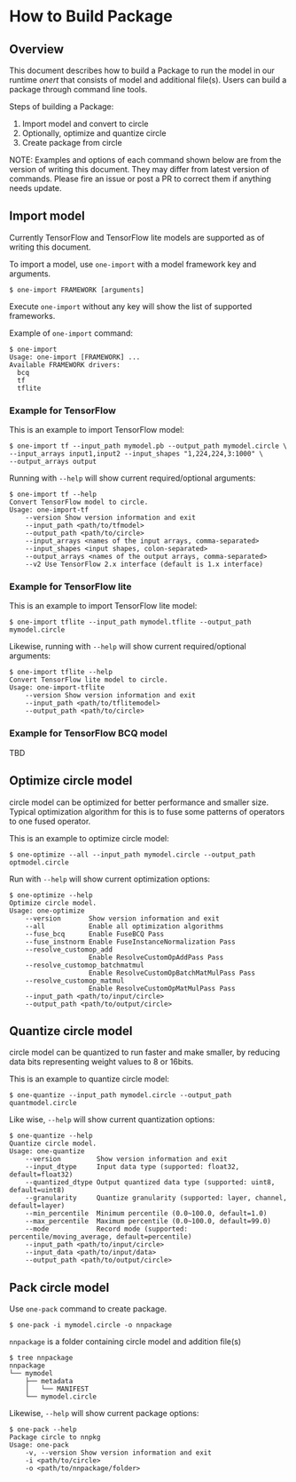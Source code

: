 # How to Build Package

## Overview

This document describes how to build a Package to run the model in our runtime
_onert_ that consists of model and additional file(s). Users can build a
package through command line tools.

Steps of building a Package:
1. Import model and convert to circle
1. Optionally, optimize and quantize circle
1. Create package from circle

NOTE: Examples and options of each command shown below are from the version of
writing this document. They may differ from latest version of commands.
Please fire an issue or post a PR to correct them if anything needs update.

## Import model

Currently TensorFlow and TensorFlow lite models are supported as of writing
this document.

To import a model, use `one-import` with a model framework key and arguments.
```
$ one-import FRAMEWORK [arguments]
```

Execute `one-import` without any key will show the list of supported frameworks.

Example of `one-import` command:
```
$ one-import
Usage: one-import [FRAMEWORK] ...
Available FRAMEWORK drivers:
  bcq
  tf
  tflite
```

### Example for TensorFlow

This is an example to import TensorFlow model:
```
$ one-import tf --input_path mymodel.pb --output_path mymodel.circle \
--input_arrays input1,input2 --input_shapes "1,224,224,3:1000" \
--output_arrays output
```

Running with `--help` will show current required/optional arguments:
```
$ one-import tf --help
Convert TensorFlow model to circle.
Usage: one-import-tf
    --version Show version information and exit
    --input_path <path/to/tfmodel>
    --output_path <path/to/circle>
    --input_arrays <names of the input arrays, comma-separated>
    --input_shapes <input shapes, colon-separated>
    --output_arrays <names of the output arrays, comma-separated>
    --v2 Use TensorFlow 2.x interface (default is 1.x interface)
```

### Example for TensorFlow lite

This is an example to import TensorFlow lite model:
```
$ one-import tflite --input_path mymodel.tflite --output_path mymodel.circle
```

Likewise, running with `--help` will show current required/optional arguments:
```
$ one-import tflite --help
Convert TensorFlow lite model to circle.
Usage: one-import-tflite
    --version Show version information and exit
    --input_path <path/to/tflitemodel>
    --output_path <path/to/circle>
```

### Example for TensorFlow BCQ model

TBD

## Optimize circle model

circle model can be optimized for better performance and smaller size.
Typical optimization algorithm for this is to fuse some patterns of operators
to one fused operator.

This is an example to optimize circle model:
```
$ one-optimize --all --input_path mymodel.circle --output_path optmodel.circle
```

Run with `--help` will show current optimization options:
```
$ one-optimize --help
Optimize circle model.
Usage: one-optimize
    --version       Show version information and exit
    --all           Enable all optimization algorithms
    --fuse_bcq      Enable FuseBCQ Pass
    --fuse_instnorm Enable FuseInstanceNormalization Pass
    --resolve_customop_add
                    Enable ResolveCustomOpAddPass Pass
    --resolve_customop_batchmatmul
                    Enable ResolveCustomOpBatchMatMulPass Pass
    --resolve_customop_matmul
                    Enable ResolveCustomOpMatMulPass Pass
    --input_path <path/to/input/circle>
    --output_path <path/to/output/circle>
```

## Quantize circle model

circle model can be quantized to run faster and make smaller, by reducing data
bits representing weight values to 8 or 16bits.

This is an example to quantize circle model:
```
$ one-quantize --input_path mymodel.circle --output_path quantmodel.circle
```

Like wise, `--help` will show current quantization options:
```
$ one-quantize --help
Quantize circle model.
Usage: one-quantize
    --version         Show version information and exit
    --input_dtype     Input data type (supported: float32, default=float32)
    --quantized_dtype Output quantized data type (supported: uint8, default=uint8)
    --granularity     Quantize granularity (supported: layer, channel, default=layer)
    --min_percentile  Minimum percentile (0.0~100.0, default=1.0)
    --max_percentile  Maximum percentile (0.0~100.0, default=99.0)
    --mode            Record mode (supported: percentile/moving_average, default=percentile)
    --input_path <path/to/input/circle>
    --input_data <path/to/input/data>
    --output_path <path/to/output/circle>
```

## Pack circle model

Use `one-pack` command to create package.

```
$ one-pack -i mymodel.circle -o nnpackage
```

`nnpackage` is a folder containing circle model and addition file(s)

```
$ tree nnpackage
nnpackage
└── mymodel
    ├── metadata
    │   └── MANIFEST
    └── mymodel.circle
```

Likewise, `--help` will show current package options:

```
$ one-pack --help
Package circle to nnpkg
Usage: one-pack
    -v, --version Show version information and exit
    -i <path/to/circle>
    -o <path/to/nnpackage/folder>
```
